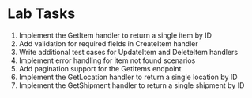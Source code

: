 # Lab Tasks

1. Implement the GetItem handler to return a single item by ID
2. Add validation for required fields in CreateItem handler
3. Write additional test cases for UpdateItem and DeleteItem handlers
4. Implement error handling for item not found scenarios
5. Add pagination support for the GetItems endpoint
6. Implement the GetLocation handler to return a single location by ID
7. Implement the GetShipment handler to return a single shipment by ID
